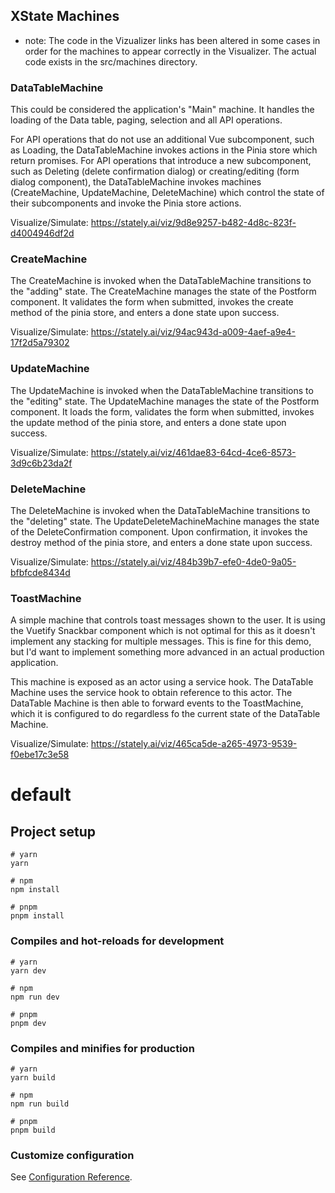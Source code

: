 


## XState Machines
* note: The code in the Vizualizer links has been altered in some cases in order for the machines
to appear correctly in the Visualizer.  The actual code exists in the src/machines directory.

### DataTableMachine
This could be considered the application's "Main" machine.  It handles the loading of the Data table,
paging, selection and all API operations.

For API operations that do not use an additional Vue subcomponent, such as Loading, the DataTableMachine
invokes actions in the Pinia store which return promises.  For API operations that introduce a new
subcomponent, such as Deleting (delete confirmation dialog) or creating/editing (form dialog component),
the DataTableMachine invokes machines (CreateMachine, UpdateMachine, DeleteMachine) which control the
state of their subcomponents and invoke the Pinia store actions.

Visualize/Simulate: https://stately.ai/viz/9d8e9257-b482-4d8c-823f-d4004946df2d

### CreateMachine
The CreateMachine is invoked when the DataTableMachine transitions to the "adding" state.  The
CreateMachine manages the state of the Postform component.  It validates the form when submitted,
invokes the create method of the pinia store, and enters a done state upon success.

Visualize/Simulate: https://stately.ai/viz/94ac943d-a009-4aef-a9e4-17f2d5a79302

### UpdateMachine
The UpdateMachine is invoked when the DataTableMachine transitions to the "editing" state.  The
UpdateMachine manages the state of the Postform component.  It loads the form, validates the form
when submitted, invokes the update method of the pinia store, and enters a done state upon success.

Visualize/Simulate: https://stately.ai/viz/461dae83-64cd-4ce6-8573-3d9c6b23da2f

### DeleteMachine
The DeleteMachine is invoked when the DataTableMachine transitions to the "deleting" state.  The
UpdateDeleteMachineMachine manages the state of the DeleteConfirmation component.  Upon confirmation,
it invokes the destroy method of the pinia store, and enters a done state upon success.

Visualize/Simulate: https://stately.ai/viz/484b39b7-efe0-4de0-9a05-bfbfcde8434d

### ToastMachine
A simple machine that controls toast messages shown to the user.  It is using the Vuetify Snackbar component
which is not optimal for this as it doesn't implement any stacking for multiple messages.  This is fine for
this demo, but I'd want to implement something more advanced in an actual production application.

This machine is exposed as an actor using a service hook.  The DataTable Machine uses the service hook to
obtain reference to this actor.  The DataTable Machine is then able to forward events to the ToastMachine,
which it is configured to do regardless fo the current state of the DataTable Machine.

Visualize/Simulate: https://stately.ai/viz/465ca5de-a265-4973-9539-f0ebe17c3e58

# default




## Project setup

```
# yarn
yarn

# npm
npm install

# pnpm
pnpm install
```

### Compiles and hot-reloads for development

```
# yarn
yarn dev

# npm
npm run dev

# pnpm
pnpm dev
```

### Compiles and minifies for production

```
# yarn
yarn build

# npm
npm run build

# pnpm
pnpm build
```

### Customize configuration

See [Configuration Reference](https://vitejs.dev/config/).

